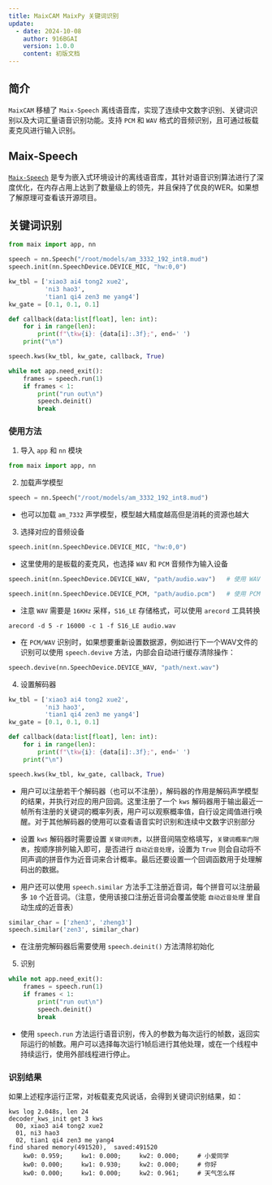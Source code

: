 ```yaml
---
title: MaixCAM MaixPy 关键词识别
update:
  - date: 2024-10-08
    author: 916BGAI
    version: 1.0.0
    content: 初版文档
---
```


## 简介

`MaixCAM` 移植了 `Maix-Speech` 离线语音库，实现了连续中文数字识别、关键词识别以及大词汇量语音识别功能。支持 `PCM` 和 `WAV` 格式的音频识别，且可通过板载麦克风进行输入识别。

## Maix-Speech

[`Maix-Speech`](https://github.com/sipeed/Maix-Speech) 是专为嵌入式环境设计的离线语音库，其针对语音识别算法进行了深度优化，在内存占用上达到了数量级上的领先，并且保持了优良的WER。如果想了解原理可查看该开源项目。

## 关键词识别

```python
from maix import app, nn

speech = nn.Speech("/root/models/am_3332_192_int8.mud")
speech.init(nn.SpeechDevice.DEVICE_MIC, "hw:0,0")

kw_tbl = ['xiao3 ai4 tong2 xue2',
          'ni3 hao3',
          'tian1 qi4 zen3 me yang4']
kw_gate = [0.1, 0.1, 0.1]

def callback(data:list[float], len: int):
    for i in range(len):
        print(f"\tkw{i}: {data[i]:.3f};", end=' ')
    print("\n")

speech.kws(kw_tbl, kw_gate, callback, True)

while not app.need_exit():
    frames = speech.run(1)
    if frames < 1:
        print("run out\n")
        speech.deinit()
        break
```

### 使用方法

1. 导入 `app` 和 `nn` 模块

```python
from maix import app, nn
```

2. 加载声学模型

```python
speech = nn.Speech("/root/models/am_3332_192_int8.mud")
```

- 也可以加载 `am_7332` 声学模型，模型越大精度越高但是消耗的资源也越大

3. 选择对应的音频设备

```python
speech.init(nn.SpeechDevice.DEVICE_MIC, "hw:0,0")
```

- 这里使用的是板载的麦克风，也选择 `WAV` 和 `PCM` 音频作为输入设备

```python
speech.init(nn.SpeechDevice.DEVICE_WAV, "path/audio.wav")   # 使用 WAV 音频输入
```

```python
speech.init(nn.SpeechDevice.DEVICE_PCM, "path/audio.pcm")   # 使用 PCM 音频输入
```

- 注意 `WAV` 需要是 `16KHz` 采样，`S16_LE` 存储格式，可以使用 `arecord` 工具转换

```shell
arecord -d 5 -r 16000 -c 1 -f S16_LE audio.wav
```

- 在 `PCM/WAV` 识别时，如果想要重新设置数据源，例如进行下一个WAV文件的识别可以使用 `speech.devive` 方法，内部会自动进行缓存清除操作：


```python
speech.devive(nn.SpeechDevice.DEVICE_WAV, "path/next.wav")
```

4. 设置解码器

```python
kw_tbl = ['xiao3 ai4 tong2 xue2',
          'ni3 hao3',
          'tian1 qi4 zen3 me yang4']
kw_gate = [0.1, 0.1, 0.1]

def callback(data:list[float], len: int):
    for i in range(len):
        print(f"\tkw{i}: {data[i]:.3f};", end=' ')
    print("\n")

speech.kws(kw_tbl, kw_gate, callback, True)
```
- 用户可以注册若干个解码器（也可以不注册），解码器的作用是解码声学模型的结果，并执行对应的用户回调。这里注册了一个 `kws` 解码器用于输出最近一帧所有注册的关键词的概率列表，用户可以观察概率值，自行设定阈值进行唤醒。对于其他解码器的使用可以查看语音实时识别和连续中文数字识别部分

- 设置 `kws` 解码器时需要设置 `关键词列表`，以拼音间隔空格填写，`关键词概率门限表`，按顺序排列输入即可，是否进行 `自动近音处理`，设置为 `True` 则会自动将不同声调的拼音作为近音词来合计概率。最后还要设置一个回调函数用于处理解码出的数据。

- 用户还可以使用 `speech.similar` 方法手工注册近音词，每个拼音可以注册最多 `10` 个近音词。（注意，使用该接口注册近音词会覆盖使能 `自动近音处理` 里自动生成的近音表）

```python
similar_char = ['zhen3', 'zheng3']
speech.similar('zen3', similar_char)
```

- 在注册完解码器后需要使用 `speech.deinit()` 方法清除初始化

5. 识别

```python
while not app.need_exit():
    frames = speech.run(1)
    if frames < 1:
        print("run out\n")
        speech.deinit()
        break
```

- 使用 `speech.run` 方法运行语音识别，传入的参数为每次运行的帧数，返回实际运行的帧数。用户可以选择每次运行1帧后进行其他处理，或在一个线程中持续运行，使用外部线程进行停止。

### 识别结果

如果上述程序运行正常，对板载麦克风说话，会得到关键词识别结果，如：

```shell
kws log 2.048s, len 24
decoder_kws_init get 3 kws
  00, xiao3 ai4 tong2 xue2
  01, ni3 hao3
  02, tian1 qi4 zen3 me yang4
find shared memory(491520),  saved:491520
    kw0: 0.959; 	kw1: 0.000; 	kw2: 0.000;     # 小爱同学
    kw0: 0.000; 	kw1: 0.930; 	kw2: 0.000;     # 你好
    kw0: 0.000; 	kw1: 0.000; 	kw2: 0.961;     # 天气怎么样
```